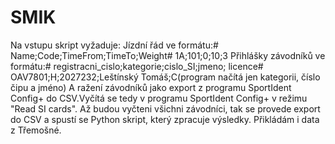 # SMIK
Na vstupu skript vyžaduje:
Jízdní řád ve formátu:# Name;Code;TimeFrom;TimeTo;Weight# 1A;101;0;10;3
Přihlášky závodníků ve formátu:# registracni_cislo;kategorie;cislo_SI;jmeno; licence# OAV7801;H;2027232;Leštínský Tomáš;C(program načítá jen kategorii, číslo čipu a jméno)
A ražení závodníků jako export z programu SportIdent Config+ do CSV.Vyčítá se tedy v programu SportIdent Config+ v režimu "Read SI cards". Až budou vyčteni všichni závodníci, tak se provede export do CSV a spustí se Python skript, který zpracuje výsledky.
Přikládám i data z Třemošné.